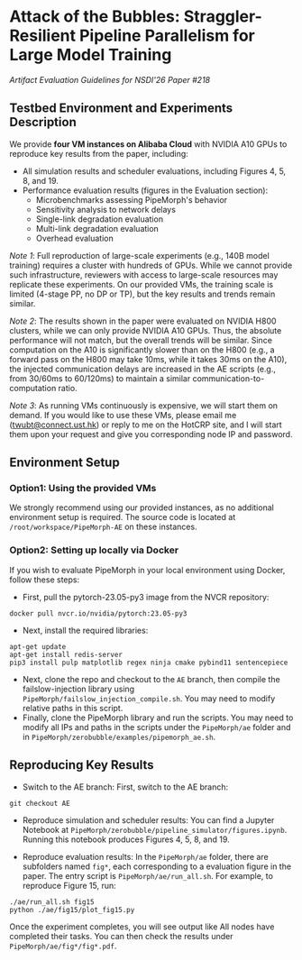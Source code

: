 # Attack of the Bubbles: Straggler-Resilient Pipeline Parallelism for Large Model Training
*Artifact Evaluation Guidelines for NSDI'26 Paper #218*

## Testbed Environment and Experiments Description

We provide **four VM instances on Alibaba Cloud** with NVIDIA A10 GPUs to reproduce key results from the paper, including:
- All simulation results and scheduler evaluations, including Figures 4, 5, 8, and 19.
- Performance evaluation results (figures in the Evaluation section):
    * Microbenchmarks assessing PipeMorph's behavior
    * Sensitivity analysis to network delays
    * Single-link degradation evaluation
    * Multi-link degradation evaluation
    * Overhead evaluation

*Note 1*: Full reproduction of large-scale experiments (e.g., 140B model training) requires a cluster with hundreds of GPUs. While we cannot provide such infrastructure, reviewers with access to large-scale resources may replicate these experiments. On our provided VMs, the training scale is limited (4-stage PP, no DP or TP), but the key results and trends remain similar.

*Note 2*: The results shown in the paper were evaluated on NVIDIA H800 clusters, while we can only provide NVIDIA A10 GPUs. Thus, the absolute performance will not match, but the overall trends will be similar. Since computation on the A10 is significantly slower than on the H800 (e.g., a forward pass on the H800 may take 10ms, while it takes 30ms on the A10), the injected communication delays are increased in the AE scripts (e.g., from 30/60ms to 60/120ms) to maintain a similar communication-to-computation ratio.

*Note 3*: As running VMs continuously is expensive, we will start them on demand. If you would like to use these VMs, please email me (twubt@connect.ust.hk) or reply to me on the HotCRP site, and I will start them upon your request and give you corresponding node IP and password.


## Environment Setup

### Option1: Using the provided VMs

We strongly recommend using our provided instances, as no additional environment setup is required. The source code is located at `/root/workspace/PipeMorph-AE` on these instances.

### Option2: Setting up locally via Docker

If you wish to evaluate PipeMorph in your local environment using Docker, follow these steps:
- First, pull the pytorch-23.05-py3 image from the NVCR repository:
```shell
docker pull nvcr.io/nvidia/pytorch:23.05-py3
```
- Next, install the required libraries:
```shell
apt-get update
apt-get install redis-server
pip3 install pulp matplotlib regex ninja cmake pybind11 sentencepiece
```
- Next, clone the repo and checkout to the `AE` branch, then compile the failslow-injection library using `PipeMorph/failslow_injection_compile.sh`. You may need to modify relative paths in this script.
- Finally, clone the PipeMorph library and run the scripts. You may need to modify all IPs and paths in the scripts under the `PipeMorph/ae` folder and in `PipeMorph/zerobubble/examples/pipemorph_ae.sh`.

## Reproducing Key Results
- Switch to the AE branch: First, switch to the AE branch:
```shell
git checkout AE
```
- Reproduce simulation and scheduler results: You can find a Jupyter Notebook at `PipeMorph/zerobubble/pipeline_simulator/figures.ipynb`. Running this notebook produces Figures 4, 5, 8, and 19.

- Reproduce evaluation results: In the `PipeMorph/ae` folder, there are subfolders named `fig*`, each corresponding to a evaluation figure in the paper. The entry script is `PipeMorph/ae/run_all.sh`. For example, to reproduce Figure 15, run:
```shell
./ae/run_all.sh fig15
python ./ae/fig15/plot_fig15.py
```
Once the experiment completes, you will see output like All nodes have completed their tasks. You can then check the results under `PipeMorph/ae/fig*/fig*.pdf`.
